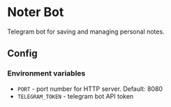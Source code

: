 # Noter Bot

Telegram bot for saving and managing personal notes.

## Config

### Environment variables

- `PORT` - port number for HTTP server. Default: 8080
- `TELEGRAM_TOKEN` - telegram bot API token